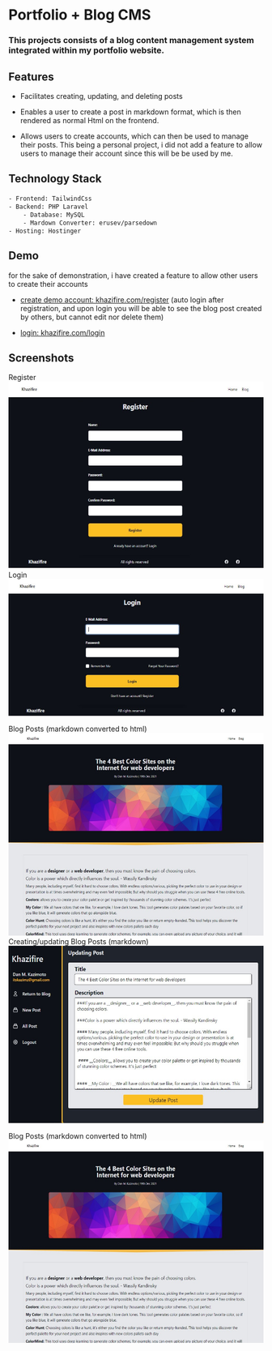 # Portfolio + Blog CMS
### This projects consists of a blog content management system integrated within my portfolio website. 

## Features

- Facilitates creating, updating, and deleting posts

- Enables a user to create a post in markdown format, which is then rendered as normal Html on the frontend.

- Allows users to create accounts, which can then be used to manage their posts. This being a personal project, i did not add a feature to allow users to manage their account since this will be be used by me.

## Technology Stack
```
- Frontend: TailwindCss
- Backend: PHP Laravel
    - Database: MySQL
    - Mardown Converter: erusev/parsedown
- Hosting: Hostinger
```
## Demo
for the sake of demonstration, i have created a feature to allow other users to create their accounts
- [create demo account: khazifire.com/register](https://khazifire.com/register)  (auto login after registration, and upon login you will be able to see the blog post created by others, but cannot edit nor delete them)

- [login: khazifire.com/login](https://khazifire.com/register)


## Screenshots
Register
<br>
<img src="./images/other/register.jpg" height="370">
<br>
Login
<br>
<img src="./images/other/login.jpg" height="270">
<br>

Blog Posts (markdown converted to html)
<br>
<img src="./images/other/post.jpg" height="400">
<br>
Creating/updating Blog Posts (markdown)
<br>
<img src="./images/other/updating .jpg" height="350">
<br>

Blog Posts (markdown converted to html)
<br>
<img src="./images/other/post.jpg" height="400">






